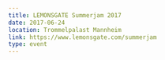 ```yaml
---
title: LEMONSGATE Summerjam 2017
date: 2017-06-24
location: Trommelpalast Mannheim
link: https://www.lemonsgate.com/summerjam
type: event
---
```

